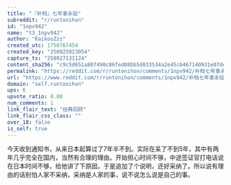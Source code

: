 ```yaml
---
title: "『补档』七年拿永驻"
subreddit: "r/runtonihon"
id: "1npv942"
name: "t3_1npv942"
author: "KaikouZzz"
created_utc: 1758767454
created_key: "250925023054"
capture_ts: "250927131124"
content_sha256: "c9c5d651a807490c86fed88bb5d033534a2e45c6467140931e07ded28454e1c3"
permalink: "https://reddit.com/r/runtonihon/comments/1npv942/补档七年拿永驻/"
url: "https://www.reddit.com/r/runtonihon/comments/1npv942/补档七年拿永驻/"
domain: "self.runtonihon"
ups: 6
upvote_ratio: 0.88
num_comments: 1
link_flair_text: "经典回顾"
link_flair_css_class: ""
over_18: false
is_self: true
---
```


今天收到通知书，从来日本起算过了7年半不到。实际在呆了不到5年，其中有两年几乎完全在国内，当然有合理的理由。开始担心时间不够，中途签证官打电话说在日本时间不够，给他讲了下原因，于是追加了个说明，还好采纳了。所以说有理由的话别怕人家不采纳，采纳是人家的事，说不说怎么说是自己的事。
